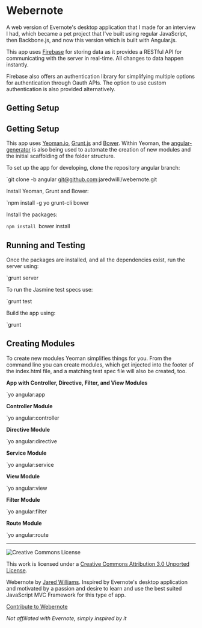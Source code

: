 Webernote
=========

A web version of Evernote's desktop application that I made for an interview I had, which became a pet project that I've built using regular JavaScript, then Backbone.js, and now this version which is built with Angular.js.

This app uses [Firebase](http://firebase.com) for storing data as it provides a RESTful API for communicating with the server in real-time. All changes to data happen instantly.

Firebase also offers an authentication library for simplifying multiple options for authentication through Oauth APIs. The option to use custom authentication is also provided alternatively.


## Getting Setup
## Getting Setup

This app uses [Yeoman.io](http://yeoman.io), [Grunt.js](http://gruntjs.com) and [Bower](http://bower.com).
Within Yeoman, the [angular-generator](https://github.com/yeoman/generator-angular) is also being used to automate the creation of new modules and the initial scaffolding of the folder structure.

To set up the app for developing, clone the repository angular branch:

`git clone -b angular git@github.com:jaredwilli/webernote.git


Install Yeoman, Grunt and Bower:

`npm install -g yo grunt-cli bower


Install the packages:

`npm install
`bower install


## Running and Testing

Once the packages are installed, and all the dependencies exist, run the server using:

`grunt server


To run the Jasmine test specs use:

`grunt test


Build the app using:

`grunt


## Creating Modules

To create new modules Yeoman simplifies things for you. From the command line you can create modules, which get injected into the footer of the index.html file, and a matching test spec file will also be created, too.


**App with Controller, Directive, Filter, and View Modules**

`yo angular:app <name>

**Controller Module**

`yo angular:controller <name>

**Directive Module**

`yo angular:directive <name>

**Service Module**

`yo angular:service <name>

**View Module**

`yo angular:view <name>

**Filter Module**

`yo angular:filter <name>

**Route Module**

`yo angular:route <name>



----------------------------------------------

![Creative Commons License](http://i.creativecommons.org/l/by/3.0/88x31.png "Creative Commons License")

This work is licensed under a [Creative Commons Attribution 3.0 Unported License](http://creativecommons.org/licenses/by/3.0/).

Webernote by [Jared Williams](http://anti-code.com). Inspired by Evernote's desktop application and motivated by a passion and desire to learn and use the best suited JavaScript MVC Framework for this type of app.

[Contribute to Webernote](https://github.com/jaredwilli/webernote/tree/angular)

*Not affiliated with Evernote, simply inspired by it*